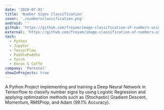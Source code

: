 ```yaml
---
date: '2020-07-01'
title: 'Number Signs Classification'
cover: './numbersclassification.png'
android: ''
github: 'https://github.com/freyam/image-classification-of-numbers-using-a-neural-network'
external: 'https://github.com/freyam/image-classification-of-numbers-using-a-neural-network'
tech:
  - Python
  - Jupyter
  - TensorFlow
  - PaddlePaddle
  - Torch
  - Keras & Caffe
company: 'Personal'
showInProjects: true
---
```


A Python Project implementing and training a Deep Neural Network in Tensorflow to classify number signs by using Logistic Regression and applying optimization methods such as (Stochastic) Gradient Descent, Momentum, RMSProp, and Adam (99.1% Accuracy).
